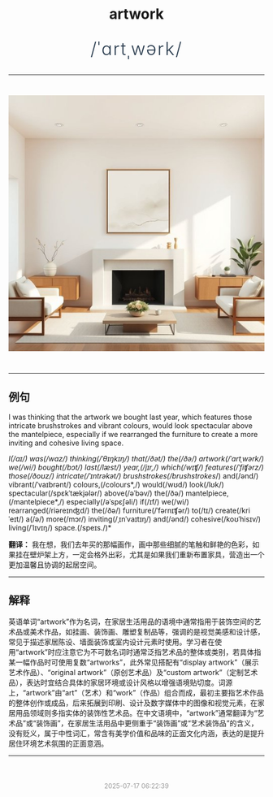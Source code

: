 <div align="center">

# artwork

<div style="margin: 30px 0;">
<h1 style="font-size: 2.5em; font-weight: 300; letter-spacing: 2px; margin: 0; color: #2c3e50;">
/ˈɑrtˌwərk/
</h1>
</div>

</div>

---

<div align="center" style="margin: 40px 0;">

![artwork](images/artwork.png)

</div>

---

## 例句

I was thinking that the artwork we bought last year, which features those intricate brushstrokes and vibrant colours, would look spectacular above the mantelpiece, especially if we rearranged the furniture to create a more inviting and cohesive living space.

*I(/aɪ/) was(/wɑz/) thinking(/ˈθɪŋkɪŋ/) that(/ðət/) the(/ðə/) artwork(/ˈɑrtˌwərk/) we(/wi/) bought(/bɔt/) last(/læst/) year,(/jɪr,/) which(/wɪʧ/) features(/ˈfiʧərz/) those(/ðoʊz/) intricate(/ˈɪntrəkət/) brushstrokes(/brushstrokes*/) and(/ənd/) vibrant(/ˈvaɪbrənt/) colours,(/colours*,/) would(/wʊd/) look(/lʊk/) spectacular(/spɛkˈtækjələr/) above(/əˈbəv/) the(/ðə/) mantelpiece,(/mantelpiece*,/) especially(/əˈspɛʃəli/) if(/ɪf/) we(/wi/) rearranged(/riəreɪnʤd/) the(/ðə/) furniture(/ˈfərnɪʧər/) to(/tɪ/) create(/kriˈeɪt/) a(/ə/) more(/mɔr/) inviting(/ˌɪnˈvaɪtɪŋ/) and(/ənd/) cohesive(/koʊˈhisɪv/) living(/ˈlɪvɪŋ/) space.(/speɪs./)*

**翻译：** 我在想，我们去年买的那幅画作，画中那些细腻的笔触和鲜艳的色彩，如果挂在壁炉架上方，一定会格外出彩，尤其是如果我们重新布置家具，营造出一个更加温馨且协调的起居空间。

---

## 解释

英语单词“artwork”作为名词，在家居生活用品的语境中通常指用于装饰空间的艺术品或美术作品，如挂画、装饰画、雕塑复制品等，强调的是视觉美感和设计感，常见于描述家居陈设、墙面装饰或室内设计元素时使用。学习者在使用“artwork”时应注意它为不可数名词时通常泛指艺术品的整体或类别，若具体指某一幅作品时可使用复数“artworks”，此外常见搭配有“display artwork”（展示艺术作品）、“original artwork”（原创艺术品）及“custom artwork”（定制艺术品），表达时宜结合具体的家居环境或设计风格以增强语境贴切度。词源上，“artwork”由“art”（艺术）和“work”（作品）组合而成，最初主要指艺术作品的整体创作或成品，后来拓展到印刷、设计及数字媒体中的图像和视觉元素，在家居用品领域则多指实体的装饰性艺术品。在中文语境中，“artwork”通常翻译为“艺术品”或“装饰画”，在家居生活用品中更侧重于“装饰画”或“艺术装饰品”的含义，没有贬义，属于中性词汇，常含有美学价值和品味的正面文化内涵，表达的是提升居住环境艺术氛围的正面意涵。


---

<div align="center" style="margin-top: 50px;">
<small style="color: #999; font-size: 0.9em;">2025-07-17 06:22:39</small>
</div>
